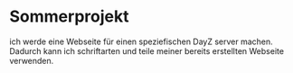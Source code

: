 # Sommerprojekt

ich werde eine Webseite für einen speziefischen DayZ server machen. Dadurch kann ich schriftarten und teile meiner bereits erstellten Webseite verwenden.